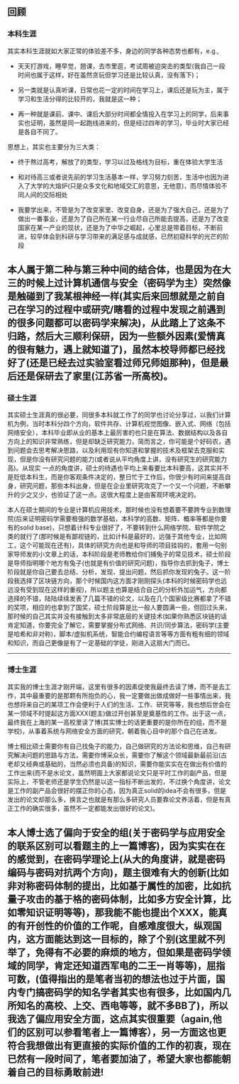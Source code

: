 ## 回顾

### 本科生涯

其实本科生涯就如大家正常的体验差不多，身边的同学各种态势也都有，e.g., 

* 天天打游戏，睡早觉，翘课，去市里逛，考试周被迫突击的类型(我自己一段时间也属于这样，好在虽然贪玩但学习还是比较认真，没有落下)；

* 另一类就是认真听课，日常也花一定的时间在学习上，课后还是玩为主，属于学习和生活分得的比较开的，我就是这一种；

* 再一种就是课前、课中、课后大部分时间都全情投入在学习上的同学，后来事实也证明，虽然是同一起跑线进来的，但是经过四年的学习，毕业时大家已经是各自不同了。

思想上，其实也主要分为三大类：
* 终于熬过高考，解放了的类型，学习以过及格线为目标，重在体验大学生活

* 和对待高三或者说先前的学习生活基本一样，学习努力刻苦，生活中也因为进入了大学的大熔炉(只是众多文化和地域交汇的意思，无他意)，而尽情体验不同人间的交际相处

* 我要学出来，不管是为了改变家里、改变自身，还是为了强大自己，还是为了做出一番事业，还是为了自己所在某一行业尽自己所能去提高，还是为了改变国家在某一产业的现状，还是为了中华之崛起，心里总是带着目标，不断前进，较早体会到科研与学习带来的满足感与成就感，已然初窥科学的光芒的阶段

本人属于第二种与第三种中间的结合体，也是因为在大三的时候上过计算机通信与安全（密码学为主）突然像是触碰到了我某根神经一样(其实后来回想就是之前自己在学习的过程中或研究/瞎看的过程中发现之前遇到的很多问题都可以密码学来解决)，从此踏上了这条不归路，然后大三顺利保研，因为一些额外因素(爱情真的很有魅力，遇上就知道了)，虽然本校导师都已经找好了(还是已经去过实验室看过师兄师姐那种)，但是最后还是保研去了家里(江苏省一所高校)。
---

### 硕士生涯

其实硕士生涯真的很必要，同很多本科就工作了的同学也讨论分享过，以我们计算机为例，当时本科分四个方向，软件共存、计算机视觉图像、嵌入式、网络（包括网络安全），本科毕业即从业的基本上最厉害的也只是在算法、数据结构以及各自方向上的知识非常熟练，但是却缺乏研究能力，简而言之，你可能是个好码农，遇到问题会去思考解决思路，以及利用现有你知道和掌握的技术及框架去克服和实现，但是你没有研究问题的能力(或者说从平均角度上讲，没有研究生的研究能力高)。从现实 一点的角度讲，硕士的待遇也平均上来看要比本科要高，这其实并不是贬低本科生，而是你客观条件决定的，整日忙于工作后，你很少有时间来提高自身，研究问题，那些本科出身，但是在企业里研究攻克了一个又一个问题，不断攀升的少之又少，也验证了这一点。这很大程度上是由客观环境决定的。

本人在硕士期间的专业是计算机应用技术，那时候也没有想着要不要跨专业到数理院(后来证明密码学需要极强的数学基础，本科学的高数、矩阵、概率等都是你要有的solid base)，只想着计科专业很好了，不要转到什么网络学院、软件学院之类的就行了(那时候是有鄙视链的，比如计科是最好的，远强于其他专业，比如网工，这个可能现在还有)，具体的研究方向也是和导师的项目挂钩的，套用一句别家导师发的小文章上的话，本科阶段是老师教给你们捕兔子的常见技术，硕士阶段是导师指明哪个地方有兔子(也就是有价值的研究问题)，指导你去抓到兔子，博士阶段就是你自己要去总结、分析，发现、提出问题，然后抓你发现的兔子。这一阶段我选择了区块链方向，那个时候国内这方面才刚刚探头(本科的时候密码学也远远没有受到现在这样的重视)，所以题主也算是结合自己的分析外加运气，方向都选择的不错，陆陆续续发表了几篇不错的论文，以及在几个国家级比赛都拿了不错的奖项，相应的也拿到了国奖，硕士阶段算是比一般人要圆满一些，但回过头来，那时候的自己其实并没有接触到太多非常底层的关键技术(如果你熟悉区块链的话肯定知道，你要完全了解它，需要掌握分布式网络、共识/同步算法，密码学(主要是哈希和非对称)，脚本/虚拟机系统，智能合约编程语言等等方面有粗有细的领域和知识，而自己更像是有了一定基础的学徒，刚进入这扇大门而已。

---
### 博士生涯

其实我的博士生涯才刚开端，这里有很多的因素促使我最终去读了博，而不是去工作，其中最重要的是那颗有所抱负的心，我一定要做出做成做好一些事情出来，我也想将来自己的某项工作会便利于人们的生活、工作、研究等等，我也想后世会在某一领域不时提起这方面XXX(题主)做过开创甚至是奠基性的工作。出于这一点，最终我在上海的某一高校里读了博(其实博士的话更重要的是你所在的组，而不是学校)，从事着系统与网络安全方面的研究，朝着我心目中的那个自己在进发。

博士相比硕士需要你有自己找兔子的能力，自己做研究的方法论和思维，自己有研究解决问题的思路与方法，需要你博采众长，需要你了解这个领域最新最前沿(古老却又经典或基础的，当然必须也具备)的知识，需要你能实实在在做出有价值的工作出来(而不是水论文，虽然明面上大家都说论文只是平时工作的副产品，但是实际上，不管老师还是学生仍然是以这一指标不断出发的，不过换个角度讲，论文是工作的副产品会很好的摆正你的心态，因为真正solid的idea不会有很多，但是发出的论文却那么多，换言之也就是有那么多研究人员要靠论文养活着，但是有真正工作的确实很多，虽然不一定都能发出很好的论文)。

本人博士选了偏向于安全的组(关于密码学与应用安全的联系区别可以看题主的上一篇博客)，因为实实在在的感觉到，在密码学理论上(从大的角度讲，就是密码编码与密码对抗两个方向)，题主很难有大的创新(比如非对称密码体制的提出，比如基于属性的加密，比如抗量子攻击的基于格的密码体制，比如多方安全计算，比如零知识证明等等)，那我能不能也提出个XXX，能真的有开创性的价值的工作呢，自感难度很大，纵观国内，这方面能达到这一目标的，除了个别(这里就不列举了，免得有不必要的麻烦的地方，但如果是密码学领域的同学，肯定还知道西军电的二王一肖等等)，屈指可数，(值得指出的是笔者当初的想法也过于片面，国内专门搞密码学的知名学者其实也有很多，比如国内几所知名的高校、上交、西电等等，就不多BB了)，所以我选了偏应用安全方面，这点其实很重要（again,他们的区别可以参看笔者上一篇博客），另一方面这也更符合我想做出有更直接的实际价值的工作的初衷，现在已然有一段时间了，笔者要加油了，希望大家也都能朝着自己的目标勇敢前进!
---





